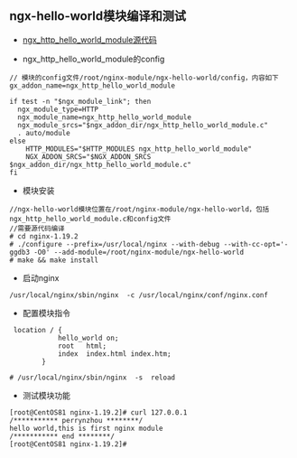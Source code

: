 
## ngx-hello-world模块编译和测试


- [ngx_http_hello_world_module源代码](./ngx_http_hello_world_module.c)

- ngx_http_hello_world_module的config
  
```
// 模块的config文件/root/nginx-module/ngx-hello-world/config，内容如下
gx_addon_name=ngx_http_hello_world_module

if test -n "$ngx_module_link"; then
  ngx_module_type=HTTP
  ngx_module_name=ngx_http_hello_world_module
  ngx_module_srcs="$ngx_addon_dir/ngx_http_hello_world_module.c"
  . auto/module
else
	HTTP_MODULES="$HTTP_MODULES ngx_http_hello_world_module"
	NGX_ADDON_SRCS="$NGX_ADDON_SRCS $ngx_addon_dir/ngx_http_hello_world_module.c"
fi
```

- 模块安装
```
//ngx-hello-world模块位置在/root/nginx-module/ngx-hello-world，包括ngx_http_hello_world_module.c和config文件
//需要源代码编译
# cd nginx-1.19.2
# ./configure --prefix=/usr/local/nginx --with-debug --with-cc-opt='-ggdb3 -O0' --add-module=/root/nginx-module/ngx-hello-world 
# make && make install
```

- 启动nginx
```
/usr/local/nginx/sbin/nginx  -c /usr/local/nginx/conf/nginx.conf
```

- 配置模块指令

```
 location / {
            hello_world on;
            root   html;
            index  index.html index.htm;
        }
```

```
# /usr/local/nginx/sbin/nginx  -s  reload
```

- 测试模块功能

```
[root@CentOS81 nginx-1.19.2]# curl 127.0.0.1
/*********** perrynzhou ********/
hello world,this is first nginx module
/*********** end ********/
[root@CentOS81 nginx-1.19.2]# 
```